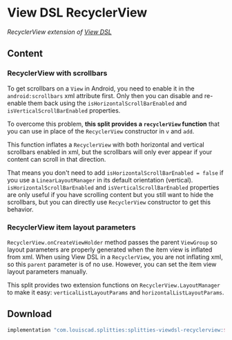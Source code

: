 # View DSL RecyclerView

*RecyclerView extension of [View DSL](../viewdsl)*

## Content

### RecyclerView with scrollbars

To get scrollbars on a `View` in Android, you need to enable it in the
`android:scrollbars` xml attribute first. Only then you can disable and
re-enable them back using the `isHorizontalScrollBarEnabled` and
`isVerticalScrollBarEnabled` properties.

To overcome this problem, **this split provides a `recyclerView` function**
that you can use in place of the `RecyclerView` constructor in `v` and `add`.

This function inflates a `RecyclerView` with both horizontal and vertical
scrollbars enabled in xml, but the scrollbars will only ever appear if your
content can scroll in that direction.

That means you don't need to add
`isHorizontalScrollBarEnabled = false` if you use a `LinearLayoutManager` in
its default orientation (vertical). `isHorizontalScrollBarEnabled` and
`isVerticalScrollBarEnabled` properties are only useful if you have scrolling
content but you still want to hide the scrollbars, but you can directly use
`RecyclerView` constructor to get this behavior.

### RecyclerView item layout parameters

`RecyclerView.onCreateViewHolder` method passes the parent `ViewGroup` so
layout parameters are properly generated when the item view is inflated from
xml. When using View DSL in a `RecyclerView`, you are not inflating xml, so
this `parent` parameter is of no use. However, you can set the item view
layout parameters manually.

This split provides two extension functions on `RecyclerView.LayoutManager`
to make it easy: `verticalListLayoutParams` and `horizontalListLayoutParams`. 

## Download

```groovy
implementation "com.louiscad.splitties:splitties-viewdsl-recyclerview:$splitties_version"
```

